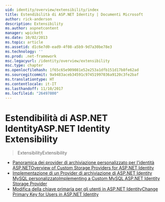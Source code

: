 ```yaml
---
uid: identity/overview/extensibility/index
title: Estendibilità di ASP.NET Identity | Documenti Microsoft
author: rick-anderson
description: Extensibility
ms.author: aspnetcontent
manager: wpickett
ms.date: 10/02/2013
ms.topic: article
ms.assetid: d1c6e7d0-ead9-4f08-a5b9-9d7a30be78e3
ms.technology: ''
ms.prod: .net-framework
msc.legacyurl: /identity/overview/extensibility
msc.type: chapter
ms.openlocfilehash: 1f65c65e909081e52e253a1dfb151d17b8fe62ad
ms.sourcegitcommit: 9a9483aceb34591c97451997036a9120c3fe2baf
ms.translationtype: HT
ms.contentlocale: it-IT
ms.lasthandoff: 11/10/2017
ms.locfileid: "26497800"
---
```

<a name="aspnet-identity-extensibility"></a><span data-ttu-id="8dc24-103">Estendibilità di ASP.NET Identity</span><span class="sxs-lookup"><span data-stu-id="8dc24-103">ASP.NET Identity Extensibility</span></span>
====================
> <span data-ttu-id="8dc24-104">Extensibility</span><span class="sxs-lookup"><span data-stu-id="8dc24-104">Extensibility</span></span>


- [<span data-ttu-id="8dc24-105">Panoramica dei provider di archiviazione personalizzato per l'identità ASP.NET</span><span class="sxs-lookup"><span data-stu-id="8dc24-105">Overview of Custom Storage Providers for ASP.NET Identity</span></span>](overview-of-custom-storage-providers-for-aspnet-identity.md)
- [<span data-ttu-id="8dc24-106">Implementazione di un Provider di archiviazione di ASP.NET Identity MySQL personalizzato</span><span class="sxs-lookup"><span data-stu-id="8dc24-106">Implementing a Custom MySQL ASP.NET Identity Storage Provider</span></span>](implementing-a-custom-mysql-aspnet-identity-storage-provider.md)
- [<span data-ttu-id="8dc24-107">Modifica della chiave primaria per gli utenti in ASP.NET Identity</span><span class="sxs-lookup"><span data-stu-id="8dc24-107">Change Primary Key for Users in ASP.NET Identity</span></span>](change-primary-key-for-users-in-aspnet-identity.md)
